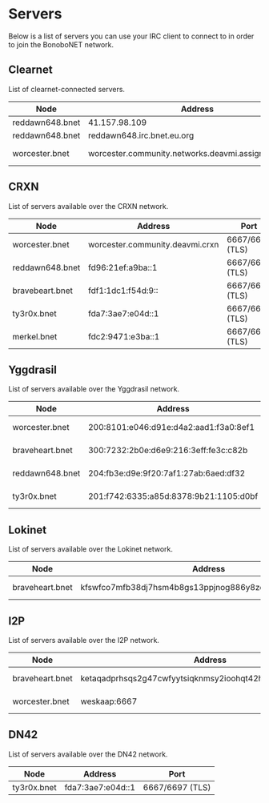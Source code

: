 Servers
=======

Below is a list of servers you can use your IRC client to connect to in order to join the BonoboNET network.

## Clearnet

List of clearnet-connected servers.

| Node      |  Address    | Port     |
|-----------|-------------|----------|
| reddawn648.bnet | 41.157.98.109 | 9006 |
| reddawn648.bnet | reddawn648.irc.bnet.eu.org | 9006 |
| worcester.bnet | worcester.community.networks.deavmi.assigned.network | 6667/6697 (TLS) |

## CRXN

List of servers available over the CRXN network.

| Node      |  Address    | Port     |
|-----------|-------------|----------|
| worcester.bnet | worcester.community.deavmi.crxn | 6667/6697 (TLS) |
| reddawn648.bnet | fd96:21ef:a9ba::1 | 6667/6697 (TLS) |
| bravebeart.bnet | fdf1:1dc1:f54d:9:: | 6667/6697 (TLS) |
| ty3r0x.bnet     | fda7:3ae7:e04d::1 | 6667/6697 (TLS) |
| merkel.bnet     | fdc2:9471:e3ba::1 | 6667/6697 (TLS) |

## Yggdrasil

List of servers available over the Yggdrasil network.

| Node      |  Address    | Port     |
|-----------|-------------|----------|
| worcester.bnet | 200:8101:e046:d91e:d4a2:aad1:f3a0:8ef1 | 6667/6697 (TLS) |
| braveheart.bnet | 300:7232:2b0e:d6e9:216:3eff:fe3c:c82b | 6667/6697 (TLS) |
| reddawn648.bnet | 204:fb3e:d9e:9f20:7af1:27ab:6aed:df32 | 6667/6697 (TLS) |
| ty3r0x.bnet    | 201:f742:6335:a85d:8378:9b21:1105:d0bf | 6667/6697 (TLS) |

## Lokinet

List of servers available over the Lokinet network.

| Node      |  Address    | Port     |
|-----------|-------------|----------|
| braveheart.bnet | kfswfco7mfb38dj7hsm4b8gs13ppjnog886y8zcgzno4jt16cepy.loki | 6667/6697 (TLS) |

## I2P

List of servers available over the I2P network.

| Node      |  Address    | Type     |
|-----------|-------------|----------|
| braveheart.bnet | ketaqadprhsqs2g47cwfyytsiqknmsy2ioohqt42htrbcsxpbjda.b32.i2p | No SSL/TLS |
| worcester.bnet | weskaap:6667 | No SSL/TLS |

## DN42

List of servers available over the DN42 network.

| Node      |  Address    | Port     |
|-----------|-------------|----------|
| ty3r0x.bnet | fda7:3ae7:e04d::1 | 6667/6697 (TLS) |
